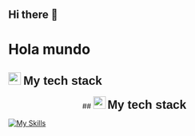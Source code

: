 ## Hi there 👋
<h1>Hola mundo</h1>

<!--
**omar-carranza/omar-carranza** is a ✨ _special_ ✨ repository because its `README.md` (this file) appears on your GitHub profile.

Here are some ideas to get you started:

- 🔭 I’m currently working on ...
- 🌱 I’m currently learning ...
- 👯 I’m looking to collaborate on ...
- 🤔 I’m looking for help with ...
- 💬 Ask me about ...
- 📫 How to reach me: ...
- 😄 Pronouns: ...
- ⚡ Fun fact: ...
-->
<!--tech stack icons-->
## <img src="https://media2.giphy.com/media/QssGEmpkyEOhBCb7e1/giphy.gif?cid=ecf05e47a0n3gi1bfqntqmob8g9aid1oyj2wr3ds3mg700bl&rid=giphy.gif" width="25"> <b style="font-size: 24px; font-family: Arial, sans-serif;">My tech stack</b>

<p align="center">
  ## <img src="https://media2.giphy.com/media/QssGEmpkyEOhBCb7e1/giphy.gif?cid=ecf05e47a0n3gi1bfqntqmob8g9aid1oyj2wr3ds3mg700bl&rid=giphy.gif" width="25">
  <b style="font-size: 24px; font-family: Arial, sans-serif;">My tech stack</b>
</p>

[![My Skills](https://skillicons.dev/icons?i=java,cpp,linux,windows,html,css,javascript,bootstrap,vscode,php,mysql,postgresql,sqlite,spring,redis,python,androidstudio,idea,notion,eclipse,docker,git,github,matlab,r,gcp,arduino,maven,ubuntu,mongodb&theme=dark&perline=15)](https://skillicons.dev)
